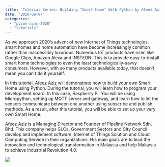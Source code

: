 ```yaml
---
title: 'Tutorial Series: Building "Smart Home" With Python by Afeez Aziz'
date: "2020-09-07"
categories:
  - "pycon-apac-2020"
  - "tutorials"
---
```


As we approach 2020’s advent of new Internet of Things technologies, smart homes and home automation have become increasingly common rather than inaccessibly luxurious. Numerous IoT products have risen like Google Clips, Amazon Alexa and INSTEON. This is to provide easy-to-install smart home technologies to even the least technologically-savvy consumers. However, with so many products available today, that doesn’t mean you can’t do it yourself.

In this tutorial, Afeez Aziz will demonstrate how to build your own Smart Home using Python. During the tutorial, you will learn how to program your development board. In this case, Raspberry Pi. You will be using Micropython, setting up MQTT server and gateway, and learn how to let the sensors communicate between one another using subscribe and publish methods. As a result, after this tutorial, you will be able to set up your very own Smart Home.

Afeez Aziz is a Managing Director and Founder of Pipeline Network Sdn. Bhd. This company helps GLCs, Government Sectors and City Council develop and implement software, Internet of Things Solution and Cloud Computing Service in their organizations. His main goals are to lead the innovation and technological transformation in Malaysia and help Malaysia to achieve Industrial Revolution 4.0.

![](/archived-images/13th-1630-1730-afeez-aziz.png?w=1024)
